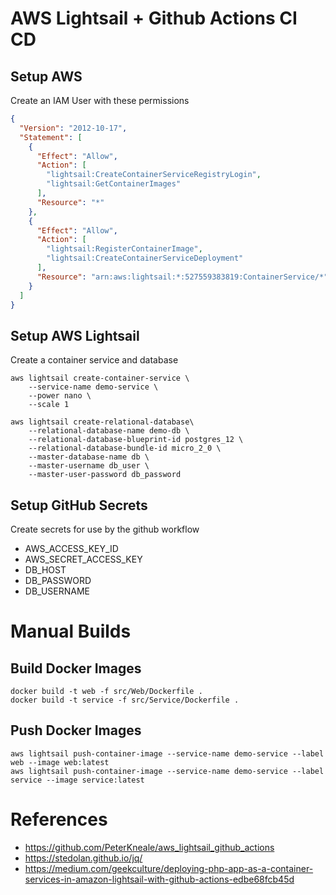 # AWS Lightsail + Github Actions CI CD

## Setup AWS

 Create an IAM User with these permissions
```json
{
  "Version": "2012-10-17",
  "Statement": [
    {
      "Effect": "Allow",
      "Action": [
        "lightsail:CreateContainerServiceRegistryLogin",
        "lightsail:GetContainerImages"
      ],
      "Resource": "*"
    },
    {
      "Effect": "Allow",
      "Action": [
        "lightsail:RegisterContainerImage",
        "lightsail:CreateContainerServiceDeployment"
      ],
      "Resource": "arn:aws:lightsail:*:527559383819:ContainerService/*"
    }
  ]
}
```
## Setup AWS Lightsail

 Create a container service and database
```shell
aws lightsail create-container-service \
    --service-name demo-service \
    --power nano \
    --scale 1

aws lightsail create-relational-database\
    --relational-database-name demo-db \
    --relational-database-blueprint-id postgres_12 \
    --relational-database-bundle-id micro_2_0 \
    --master-database-name db \
    --master-username db_user \
    --master-user-password db_password
```

## Setup GitHub Secrets
Create secrets for use by the github workflow
- AWS_ACCESS_KEY_ID
- AWS_SECRET_ACCESS_KEY
- DB_HOST
- DB_PASSWORD
- DB_USERNAME

# Manual Builds

## Build Docker Images

```shell
docker build -t web -f src/Web/Dockerfile .
docker build -t service -f src/Service/Dockerfile .
```

## Push Docker Images

```shell
aws lightsail push-container-image --service-name demo-service --label web --image web:latest
aws lightsail push-container-image --service-name demo-service --label service --image service:latest
```


# References
- https://github.com/PeterKneale/aws_lightsail_github_actions
- https://stedolan.github.io/jq/
- https://medium.com/geekculture/deploying-php-app-as-a-container-services-in-amazon-lightsail-with-github-actions-edbe68fcb45d